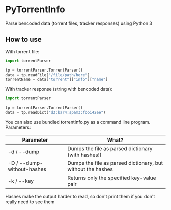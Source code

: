 PyTorrentInfo
=============

Parse bencoded data (torrent files, tracker responses) using Python 3

How to use
----------

With torrent file:
```python
import torrentParser

tp = torrentParser.TorrentParser()
data = tp.readFile("/file/path/here")
torrentName = data["torrent"]["info"]["name"]
```

With tracker response (string with bencoded data):
```python
import torrentParser

tp = torrentParser.TorrentParser()
data = tp.readDict("d3:bar4:spam3:fooi42ee")
```

You can also use bundled torrentInfo.py as a command line program.
Parameters:

Parameter | What?
----------|------
-d / --dump | Dumps the file as parsed dictionary (with hashes!)
-D / --dump-without-hashes | Dumps the file as parsed dictionary, but without the hashes
-k / --key | Returns only the specified key-value pair

Hashes make the output harder to read, so don't print them if you don't really need to see them
